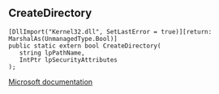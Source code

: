 ## CreateDirectory

```
[DllImport("Kernel32.dll", SetLastError = true)][return: MarshalAs(UnmanagedType.Bool)]
public static extern bool CreateDirectory(
   string lpPathName,
   IntPtr lpSecurityAttributes
);
```

[Microsoft documentation](TODO)
